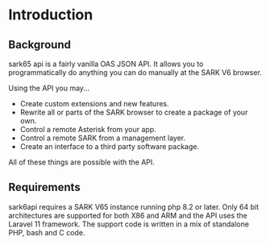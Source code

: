 # Introduction
## Background
sark65 api is a fairly vanilla OAS JSON API. It allows you to programmatically do anything you can do manually at the SARK V6 browser. <br/>

Using the API you may...

* Create custom extensions and new features. 
* Rewrite all or parts of the SARK browser to create a package of your own. 
* Control a remote Asterisk from your app. 
* Control a remote SARK from a management layer.
* Create an interface to a third party software package. 

All of these things are possible with the API.

## Requirements
sark6api requires a SARK V65 instance running php 8.2 or later.  Only 64 bit architectures are supported for both X86 and ARM and the API uses the Laravel 11 framework. The support code is written in a mix of standalone PHP, bash and C code.